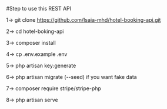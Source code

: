 #Step to use this REST API


1-> git clone https://github.com/Isaia-mhd/hotel-booking-api.git

2-> cd hotel-boking-api

3-> composer install

4-> cp .env.example .env

5-> php artisan key:generate

6-> php artisan migrate  (--seed) if you want fake data

7-> composer require stripe/stripe-php

8-> php artisan serve
